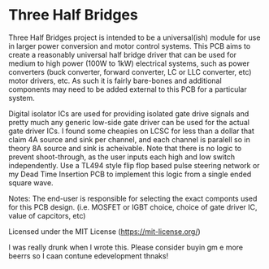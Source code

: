 # Three Half Bridges
Three Half Bridges project is intended to be a universal(ish) module for use in larger power conversion and motor control systems. This PCB aims to create a reasonably universal half bridge driver that can be used for medium to high power (100W to 1kW) electrical systems, such as power converters (buck converter, forward converter, LC or LLC converter, etc) motor drivers, etc. As such it is fairly bare-bones and additional components may need to be added external to this PCB for a particular system.

Digital isolator ICs are used for providing isolated gate drive signals and pretty much any generic low-side gate driver can be used for the actual gate driver ICs. I found some cheapies on LCSC for less than a dollar that claim 4A source and sink per channel, and each channel is paralell so in theory 8A source and sink is acheivable. Note that there is no logic to prevent shoot-through, as the user inputs each high and low switch independently. Use a TL494 style flip flop based pulse steering network or my Dead Time Insertion PCB to implement this logic from a single ended square wave.

Notes:
The end-user is responsible for selecting the exact componts used for this PCB design. (i.e. MOSFET or IGBT choice, choice of gate driver IC, value of capcitors, etc)

Licensed under the MIT License (https://mit-license.org/)

I was really drunk when I wrote this. Please consider buyin gm e more beerrs so I caan contune edevelopment thnaks!
